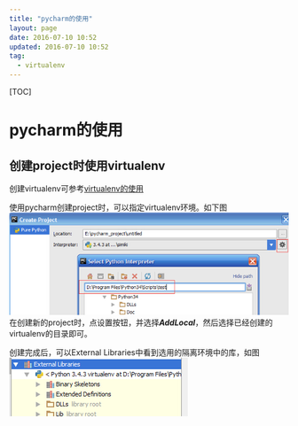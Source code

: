 ```yaml
---
title: "pycharm的使用"
layout: page
date: 2016-07-10 10:52
updated: 2016-07-10 10:52
tag: 
  - virtualenv
---
```


[TOC]

# pycharm的使用 #

## 创建project时使用virtualenv ##

创建virtualenv可参考[virtualenv的使用](https://wadou.github.io/wiki/Python/virtualenv%E7%9A%84%E4%BD%BF%E7%94%A8.html)

使用pycharm创建project时，可以指定virtualenv环境。如下图
![6f17a95d-1c10-4857-bb97-2705a6be8423](https://raw.githubusercontent.com/wadou/wiki_pictures/master/6f17a95d-1c10-4857-bb97-2705a6be8423.jpg)
在创建新的project时，点设置按钮，并选择***AddLocal***，然后选择已经创建的virtualenv的目录即可。

创建完成后，可以External Libraries中看到选用的隔离环境中的库，如图
![86ef885d-f0f6-4403-9b6c-344a1d1893ac](https://raw.githubusercontent.com/wadou/wiki_pictures/master/86ef885d-f0f6-4403-9b6c-344a1d1893ac.jpg)